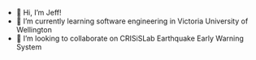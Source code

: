 - 👋 Hi, I’m Jeff!
- 🌱 I’m currently learning software engineering in Victoria University of Wellington
- 💞️ I’m looking to collaborate on CRISiSLab Earthquake Early Warning System 

<!---
yujunglin88/yujunglin88 is a ✨ special ✨ repository because its `README.md` (this file) appears on your GitHub profile.
You can click the Preview link to take a look at your changes.
--->
